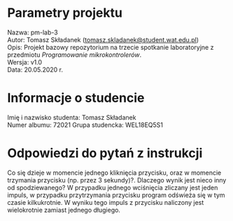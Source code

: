 # Parametry projektu

Nazwa: pm-lab-3  
Autor: Tomasz Składanek (tomasz.skladanek@student.wat.edu.pl)  
Opis: Projekt bazowy repozytorium na trzecie spotkanie laboratoryjne z przedmiotu _Programowanie mikrokontrolerów_.  
Wersja: v1.0  
Data: 20.05.2020 r.

# Informacje o studencie

Imię i nazwisko studenta: Tomasz Składanek  
Numer albumu: 72021
Grupa studencka: WEL18EQ5S1

# Odpowiedzi do pytań z instrukcji

Co się dzieje w momencie jednego kliknięcia przycisku, oraz w momencie trzymania przycisku (np. przez 3 sekundy)?. Dlaczego wynik jest nieco inny od spodziewanego?
W przypadku jednego wciśnięcia zliczany jest jeden impuls, w przypadku przytrzymania przycisku program odświeża się w tym czasie kilkukrotnie. W wyniku tego impuls z przycisku naliczony jest wielokrotnie zamiast jednego długiego.
